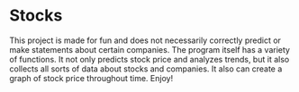 # Stocks
This project is made for fun and does not necessarily correctly predict or make statements about certain companies. The program itself has a variety of functions. It not only predicts stock price and analyzes trends, but it also collects all sorts of data about stocks and companies. It also can create a graph of stock price throughout time. Enjoy!
